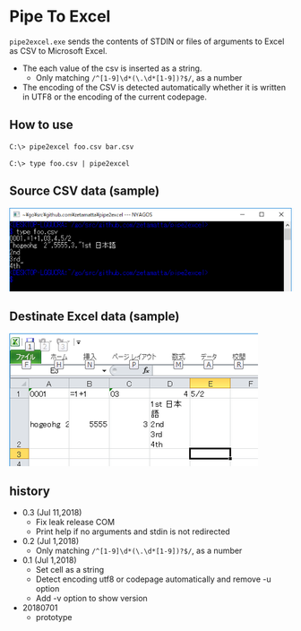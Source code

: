 Pipe To Excel
=============

`pipe2excel.exe` sends the contents of STDIN 
or files of arguments to Excel as CSV to Microsoft Excel.

- The each value of the csv is inserted as a string.
    - Only matching `/^[1-9]\d*(\.\d*[1-9])?$/`, as a number
- The encoding of the CSV is detected automatically whether it is written in UTF8 or the encoding of the current codepage.


How to use
----------

```
C:\> pipe2excel foo.csv bar.csv
```

```
C:\> type foo.csv | pipe2excel
```

Source CSV data (sample)
------------------------

<img src="foo-csv.png" />

Destinate Excel data (sample)
----------------------------

<img src="foo-xls.png" />

history
-------
- 0.3 (Jul 11,2018)
    - Fix leak release COM
    - Print help if no arguments and stdin is not redirected
- 0.2 (Jul 1,2018)
    - Only matching `/^[1-9]\d*(\.\d*[1-9])?$/`, as a number
- 0.1 (Jul 1,2018)
    - Set cell as a string
    - Detect encoding utf8 or codepage automatically and remove -u option
    - Add -v option to show version
- 20180701
    - prototype
